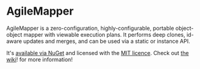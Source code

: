 # AgileMapper
AgileMapper is a zero-configuration, highly-configurable, portable object-object mapper with viewable execution 
plans. It performs deep clones, id-aware updates and merges, and can be used via a static or instance API.

It's [available via NuGet](https://www.nuget.org/packages/AgileObjects.AgileMapper) and licensed with the 
[MIT licence](https://github.com/agileobjects/AgileMapper/blob/master/LICENCE.md). Check out [the wiki](https://github.com/agileobjects/AgileMapper/wiki/Welcome!)!
for more information!